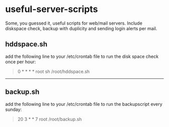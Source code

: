 # useful-server-scripts
Some, you guessed it, useful scripts for web/mail servers. Include diskspace check, backup with duplicity and sending login alerts per mail.

## hddspace.sh ##
add the following line to your /etc/crontab file to run the disk space check once per hour:
> 0	*	*	*	*	root    sh /root/hddspace.sh
---
## backup.sh ##
add the following line to your /etc/crontab file to run the backupscript every sunday:
> 20	3	*	*	7	root	/root/backup.sh
